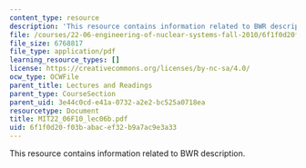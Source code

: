 ```yaml
---
content_type: resource
description: 'This resource contains information related to BWR description. '
file: /courses/22-06-engineering-of-nuclear-systems-fall-2010/6f1f0d20f03babacef32b9a7ac9e3a33_MIT22_06F10_lec06b.pdf
file_size: 6768817
file_type: application/pdf
learning_resource_types: []
license: https://creativecommons.org/licenses/by-nc-sa/4.0/
ocw_type: OCWFile
parent_title: Lectures and Readings
parent_type: CourseSection
parent_uid: 3e44c0cd-e41a-0732-a2e2-bc525a0718ea
resourcetype: Document
title: MIT22_06F10_lec06b.pdf
uid: 6f1f0d20-f03b-abac-ef32-b9a7ac9e3a33
---
```

This resource contains information related to BWR description. 